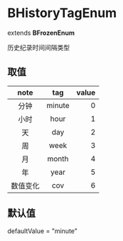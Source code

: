 # BHistoryTagEnum
extends **BFrozenEnum**

历史纪录时间间隔类型

## 取值
| note | tag | value |
|:------:|:------:|------:|
| 分钟 | minute | 0 |
| 小时 | hour | 1 |
| 天 | day | 2 |
| 周 | week | 3 |
| 月 | month | 4 |
| 年 | year | 5 |
| 数值变化 | cov | 6 |

## 默认值
defaultValue = "minute"
